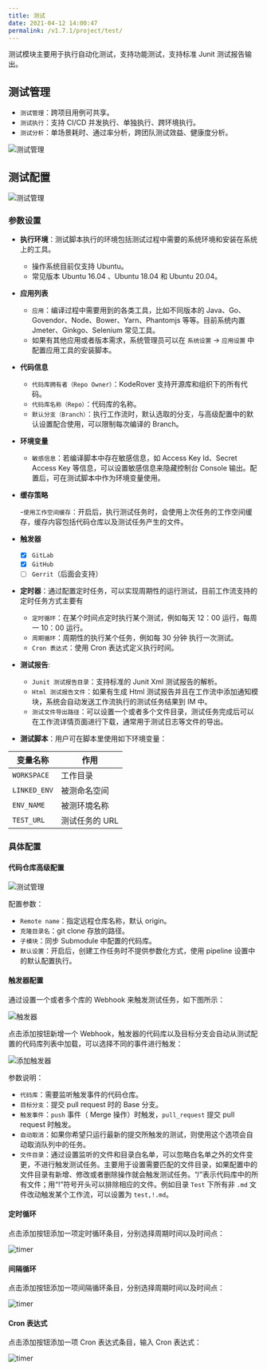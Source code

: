 ```yaml
---
title: 测试
date: 2021-04-12 14:00:47
permalink: /v1.7.1/project/test/
---
```


测试模块主要用于执行自动化测试，支持功能测试，支持标准 Junit 测试报告输出。

## 测试管理

- `测试管理`：跨项目用例可共享。
- `测试执行`：支持 CI/CD 并发执行、单独执行、跨环境执行。
- `测试分析`：单场景耗时、通过率分析，跨团队测试效益、健康度分析。

![测试管理](./_images/test.png)

## 测试配置

![测试管理](./_images/add-test.png)

### 参数设置

- **执行环境**：测试脚本执行的环境包括测试过程中需要的系统环境和安装在系统上的工具。

  - 操作系统目前仅支持 Ubuntu。
  - 常见版本 Ubuntu 16.04 、Ubuntu 18.04 和 Ubuntu 20.04。

- **应用列表**

  - `应用`：编译过程中需要用到的各类工具，比如不同版本的 Java、Go、Govendor、Node、Bower、Yarn、Phantomjs 等等。目前系统内置 Jmeter、Ginkgo、Selenium 常见工具。
  - 如果有其他应用或者版本需求，系统管理员可以在 `系统设置` -> `应用设置` 中配置应用工具的安装脚本。

- **代码信息**

  - `代码库拥有者（Repo Owner）`：KodeRover 支持开源库和组织下的所有代码。
  - `代码库名称（Repo）`：代码库的名称。
  - `默认分支（Branch）`：执行工作流时，默认选取的分支，与高级配置中的默认设置配合使用，可以限制每次编译的 Branch。

- **环境变量**

  - `敏感信息`：若编译脚本中存在敏感信息，如 Access Key Id、Secret Access Key 等信息，可以设置敏感信息来隐藏控制台 Console 输出。配置后，可在测试脚本中作为环境变量使用。

- **缓存策略**

  -`使用工作空间缓存`：开启后，执行测试任务时，会使用上次任务的工作空间缓存，缓存内容包括代码仓库以及测试任务产生的文件。

- **触发器**

  - [x] `GitLab`
  - [x] `GitHub`
  - [ ] `Gerrit`（后面会支持）

- **定时器**：通过配置定时任务，可以实现周期性的运行测试，目前工作流支持的定时任务方式主要有

  - `定时循环`：在某个时间点定时执行某个测试，例如每天 12：00 运行，每周一 10：00 运行。
  - `周期循环`：周期性的执行某个任务，例如每 30 分钟 执行一次测试。
  - `Cron 表达式`：使用 Cron 表达式定义执行时间。

- **测试报告**:

  - `Junit 测试报告目录`：支持标准的 Junit Xml 测试报告的解析。
  - `Html 测试报告文件`：如果有生成 Html 测试报告并且在工作流中添加通知模块，系统会自动发送工作流执行的测试任务结果到 IM 中。
  - `测试文件导出路径`：可以设置一个或者多个文件目录，测试任务完成后可以在工作流详情页面进行下载，通常用于测试日志等文件的导出。

- **测试脚本**：用户可在脚本里使用如下环境变量：

| 变量名称     | 作用         |
| ------------ | ------------ |
| `WORKSPACE`  | 工作目录     |
| `LINKED_ENV` | 被测命名空间  |
| `ENV_NAME`   | 被测环境名称  |
| `TEST_URL`   | 测试任务的 URL|

### 具体配置

#### 代码仓库高级配置

![测试管理](./_images/advanced-oauth.png)

配置参数：

- `Remote name`：指定远程仓库名称，默认 origin。
- `克隆目录名`：git clone 存放的路径。
- `子模块`：同步 Submodule 中配置的代码库。
- `默认设置`：开启后，创建工作任务时不提供参数化方式，使用 pipeline 设置中的默认配置执行。

#### 触发器配置

通过设置一个或者多个库的 Webhook 来触发测试任务，如下图所示：

![触发器](./_images/trigger.png)

点击添加按钮新增一个 Webhook，触发器的代码库以及目标分支会自动从测试配置的代码库列表中加载，可以选择不同的事件进行触发：

![添加触发器](./_images/add_trigger.png)

参数说明：

- `代码库`：需要监听触发事件的代码仓库。
- `目标分支`：提交 pull request 时的 Base 分支。
- `触发事件`：`push` 事件（ Merge 操作）时触发，`pull_request` 提交 pull request 时触发。
- `自动取消`：如果你希望只运行最新的提交所触发的测试，则使用这个选项会自动取消队列中的任务。
- `文件目录`：通过设置监听的文件和目录白名单，可以忽略白名单之外的文件变更，不进行触发测试任务。主要用于设置需要匹配的文件目录，如果配置中的文件目录有新增、修改或者删除操作就会触发测试任务。“/”表示代码库中的所有文件；用“!”符号开头可以排除相应的文件。例如目录 `Test` 下所有非 `.md` 文件改动触发某个工作流，可以设置为 `test,!.md`。

#### 定时循环

点击添加按钮添加一项定时循环条目，分别选择周期时间以及时间点：

![timer](./_images/fixed_timer.png)

#### 间隔循环

点击添加按钮添加一项间隔循环条目，分别选择周期时间以及时间点：

![timer](./_images/space_timer.png)

#### Cron 表达式

点击添加按钮添加一项 Cron 表达式条目，输入 Cron 表达式：

![timer](./_images/cron_timer.png)

